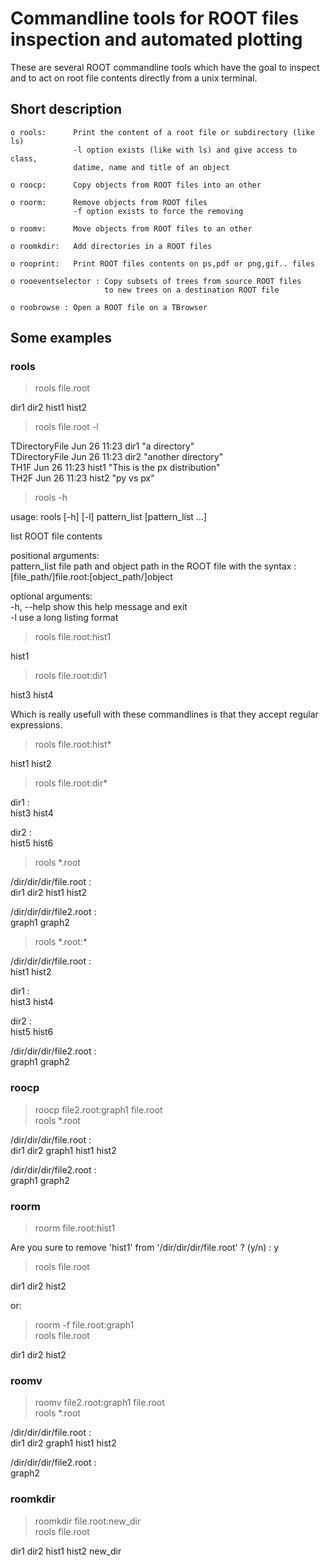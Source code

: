 # Commandline tools for ROOT files inspection and automated plotting

These are several ROOT commandline tools which have the goal to inspect
and to act on root file contents directly from a unix terminal.

## Short description

    o rools:      Print the content of a root file or subdirectory (like ls)
                  -l option exists (like with ls) and give access to class,
                  datime, name and title of an object

    o roocp:      Copy objects from ROOT files into an other

    o roorm:      Remove objects from ROOT files
                  -f option exists to force the removing

    o roomv:      Move objects from ROOT files to an other

    o roomkdir:   Add directories in a ROOT files

    o rooprint:   Print ROOT files contents on ps,pdf or png,gif.. files

    o rooeventselector : Copy subsets of trees from source ROOT files
                         to new trees on a destination ROOT file

    o roobrowse : Open a ROOT file on a TBrowser

## Some examples

### rools

> rools file.root

dir1  dir2  hist1 hist2

> rools file.root -l

TDirectoryFile  Jun 26 11:23  dir1   "a directory"  
TDirectoryFile  Jun 26 11:23  dir2   "another directory"  
TH1F            Jun 26 11:23  hist1  "This is the px distribution"  
TH2F            Jun 26 11:23  hist2  "py vs px"

> rools -h

usage: rools [-h] [-l] pattern_list [pattern_list ...]

list ROOT file contents

positional arguments:  
  pattern_list  file path and object path in the ROOT file with the syntax :  
                [file_path/]file.root:[object_path/]object

optional arguments:  
  -h, --help    show this help message and exit  
  -l            use a long listing format

> rools file.root:hist1

hist1

> rools file.root:dir1

hist3 hist4

Which is really usefull with these commandlines is that they accept regular expressions.

> rools file.root:hist*

hist1 hist2

> rools file.root:dir*

dir1 :  
hist3 hist4

dir2 :  
hist5 hist6

> rools *.root

/dir/dir/dir/file.root :  
dir1  dir2  hist1 hist2

/dir/dir/dir/file2.root :  
graph1 graph2

> rools \*.root:\*

/dir/dir/dir/file.root :  
hist1 hist2

dir1 :  
hist3 hist4

dir2 :  
hist5 hist6

/dir/dir/dir/file2.root :  
graph1 graph2

### roocp

> roocp file2.root:graph1 file.root  
> rools *.root

/dir/dir/dir/file.root :  
dir1   dir2   graph1 hist1  hist2

/dir/dir/dir/file2.root :  
graph1 graph2


### roorm

> roorm file.root:hist1

Are you sure to remove 'hist1' from '/dir/dir/dir/file.root' ? (y/n) : y
> rools file.root

dir1  dir2  hist2

or:

> roorm	-f file.root:graph1  
> rools	file.root

dir1  dir2  hist2

### roomv

> roomv file2.root:graph1 file.root  
> rools *.root

/dir/dir/dir/file.root :  
dir1   dir2   graph1 hist1  hist2

/dir/dir/dir/file2.root :  
graph2

### roomkdir

> roomkdir file.root:new_dir  
> rools file.root

dir1    dir2    hist1   hist2   new_dir
